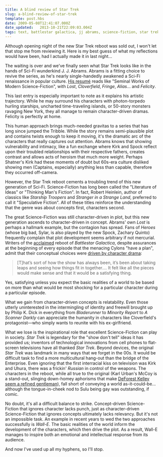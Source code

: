 ```yaml
---
title: A blind review of Star Trek
slug: a-blind-review-of-star-trek
template: post.hbs
date: 2009-05-08T12:41:07.000Z
date_updated:   2013-10-21T22:09:03.004Z
tags: text, battlestar galactica, jj abrams, science-fiction, star trek, wall-e
---
```


Although opening night of the new Star Trek reboot was sold out, I won't let that stop me from reviewing it. Here is my best guess of what my reflections would have been, had I actually made it in last night...<!--more-->

The waiting is over and we've finally seen what Star Trek looks like in the hands of Sci-Fi wunderkind J. J. Abrams. Abrams is a fitting choice to revive the series, as he's nearly single-handedly awakened a Sci-Fi renaissance in popular culture. <a href="http://www.imdb.com/name/nm0009190/">His resum&eacute;</a> reads like "Seminal Works of Modern Science-Fiction", with <cite>Lost</cite>, <cite>Cloverfield</cite>, <cite>Fringe</cite>, <cite>Alias</cite>... and <cite>Felicity</cite>.

This last entry is especially important to note as it explains his artistic trajectory. While he may surround his characters with photon-torpedo hurling starships, uncharted time-traveling islands, or 50-story monsters ravaging New York, they all manage to remain character-driven dramas. Felicity is perfectly at home.

This human approach brings much-needed gravitas to a series that has long since jumped the Tribble. While the story remains semi-plausible plot and contains twists enough to keep it moving, it's the dramatic arc of the characters that really captures out attention. Abrams knows that showing vulnerability and intimacy, like a fun exchange where Kirk and Spock reflect upon their troubled relationships with their respective fathers, creates contrast and allows acts of heroism that much more weight. Perhaps Shatner's Kirk had these moments of doubt but 60s-era culture disliked showing men (Captains, especially) anything less than capable, therefore they occurred off-camera.

However, the Star Trek reboot cements a troubling trend of this new generation of Sci-Fi. Science-Fiction has long been called the "Literature of Ideas" or "Thinking Man's Fiction". In fact, Robert Heinlein, author of classics like <cite>Starship Troopers</cite> and <cite>Stranger in a Strange Land</cite>, preferred to call it "Speculative Fiction". All of these titles reinforce the understanding that the genre was about concepts first, characters second.

The great Science-Fiction was still character-driven in plot, but this new generation ascends to character-driven in concept. Abrams' own <cite>Lost</cite> is perhaps a hallmark example, but the contagion has spread. Fans of <cite>Heroes</cite> (whose big bad, Sylar, is also played by the new Spock, Zachary Quinto) frequently complain that plot development seems arbitrary if not mercurial. Writers of the <a href="http://io9.com/5173862/the-night-battlestar-galactica-took-over-the-un">acclaimed</a> reboot of <cite>Battlestar Galactica</cite>, despite assurances at the beginning of every episode that the menacing Cylons "have a plan", admit that their conceptual choices were <a href="http://featuresblogs.chicagotribune.com/entertainment_tv/2009/01/final-fifth-cylon-ellen-tigh-battlestar-galactica-dualla-dee-.html">driven by character drama</a>:

<blockquote>[T]hat’s sort of how the show has always been, it’s been about taking leaps and seeing how things fit in together.... It felt like all the pieces would make sense and that it would be a satisfying thing.</blockquote>

Yes, satisfying unless you expect the basic realities of a world to be based on more than what would be most shocking for a particular character during a particular episode.

What we gain from character-driven concepts is relatability. Even those utterly uninterested in the intermingling of identity and freewill brought up by Philip K. Dick in everything from <cite>Bladerunner</cite> to <cite>Minority Report</cite> to <cite>A Scanner Darkly</cite> can appreciate the humanity in characters like Cloverfield's protagonist&mdash;who simply wants to reunite with his ex-girlfriend.

What we lose is the inspirational role that excellent Science-Fiction can play in society. <cite>Star Trek</cite> is legendary for the "show don't tell" ideas it has provided us; inventors of technological innovations from cell phones to flat-screen televisions have all thanked <cite>Star Trek</cite>. Beyond devices, the original <cite>Star Trek</cite> was landmark in many ways that we forget in the 00s. It would be difficult task to find a more multicultural hang-out than the bridge of the Enterprise. Even ignoring that the first interracial kiss on television was Kirk and Uhura, there was a frickin' <em>Russian</em> in control of the weapons. The characters in the reboot, while all true to the original (Karl Urban's McCoy is a stand-out, slinging down-homey aphorisms that make <a href="http://mccoyslap.ytmnd.com/">DeForest Kelley seem a refined gentleman</a>), fall short of conveying a world as-it-could-be... although the tongue-in-cheek nod to Sulu being gay was outstanding, if comic.

No doubt, it's all a difficult balance to strike. Concept-driven Science-Fiction that ignores character lacks punch, just as character-driven Science-Fiction that ignores concepts ultimately lacks relevancy. But it's not an impossible task. An example in recent years to wed the two approaches successfully is <cite>Wall-E</cite>. The basic realities of the world inform the development of the characters, which then drive the plot. As a result, Wall-E manages to inspire both an emotional and intellectual response from its audience.

And now I've used up all my hyphens, so I'll stop.
